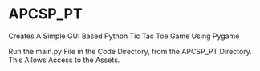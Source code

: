 # APCSP_PT
Creates A Simple GUI Based Python Tic Tac Toe Game Using Pygame

Run the main.py File in the Code Directory, from the APCSP_PT Directory.
This Allows Access to the Assets.
